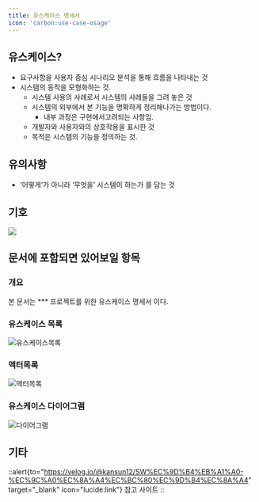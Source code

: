 ```yaml
---
title: 유스케이스 명세서
icon: 'carbon:use-case-usage'
---
```


## 유스케이스?

- 요구사항을 사용자 중심 시나리오 분석을 통해 흐름을 나타내는 것
- 시스템의 동작을 모형화하는 것.
    - 시스템 사용의 사례로서 시스템의 사례들을 그려 놓은 것
    - 시스템의 외부에서 본 기능을 명확하게 정리해나가는 방법이다.
        - 내부 과정은 구현에서고려되는 사항임.
    - 개발자와 사용자와의 상호작용을 표시한 것
    - 목적은 시스템의 기능을 정의하는 것.

## 유의사항
- ‘어떻게’가 아니라 ‘무엇을’ 시스템이 하는가 를 담는 것

## 기호

![](https://velog.velcdn.com/images/kansun12/post/ddf76630-51db-44b4-afee-275b1ead3c68/image.png)

## 문서에 포함되면 있어보일 항목

  ### 개요

  본 문서는 *** 프로젝트를 위한 유스케이스 명세서 이다.

  ### 유스케이스 목록

  ![유스케이스목록](/design/유스케이스목록.png)

  ### 액터목록

  ![액터목록](/design/액터목록.png)

  ### 유스케이스 다이어그램

  ![다이어그램](/design/다이어그램.png)

## 기타

::alert{to="https://velog.io/@kansun12/SW%EC%9D%B4%EB%A1%A0-%EC%9C%A0%EC%8A%A4%EC%BC%80%EC%9D%B4%EC%8A%A4" target="_blank" icon="lucide:link"}
  참고 사이트
::
